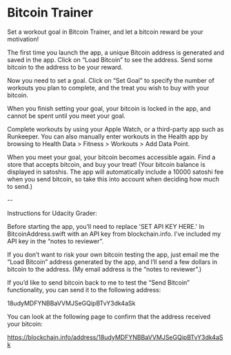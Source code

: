 # Bitcoin Trainer

Set a workout goal in Bitcoin Trainer, and let a bitcoin reward be your motivation!

The first time you launch the app, a unique Bitcoin address is generated and saved in the app. Click on “Load Bitcoin” to see the address. Send some bitcoin to the address to be your reward.

Now you need to set a goal. Click on “Set Goal” to specify the number of workouts you plan to complete, and the treat you wish to buy with your bitcoin.

When you finish setting your goal, your bitcoin is locked in the app, and cannot be spent until you meet your goal.

Complete workouts by using your Apple Watch, or a third-party app such as Runkeeper. You can also manually enter workouts in the Health app by browsing to Health Data > Fitness > Workouts > Add Data Point.

When you meet your goal, your bitcoin becomes accessible again. Find a store that accepts bitcoin, and buy your treat! (Your bitcoin balance is displayed in satoshis. The app will automatically include a 10000 satoshi fee when you send bitcoin, so take this into account when deciding how much to send.)

--

Instructions for Udacity Grader:

Before starting the app, you’ll need to replace 'SET API KEY HERE.' In BitcoinAddress.swift with an API key from blockchain.info. I’ve included my API key in the “notes to reviewer”.

If you don’t want to risk your own bitcoin testing the app, just email me the “Load Bitcoin” address generated by the app, and I’ll send a few dollars in bitcoin to the address. (My email address is the “notes to reviewer”.)

If you’d like to send bitcoin back to me to test the “Send Bitcoin” functionality, you can send it to the following address:

18udyMDFYNBBaVVMJSeGQipBTvY3dk4aSk

You can look at the following page to confirm that the address received your bitcoin:

https://blockchain.info/address/18udyMDFYNBBaVVMJSeGQipBTvY3dk4aSk